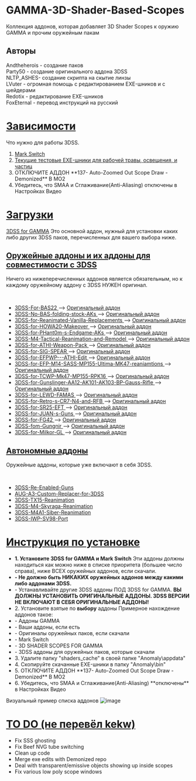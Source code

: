 # GAMMA-3D-Shader-Based-Scopes
Коллекция аддонов, которая добавляет 3D Shader Scopes к оружию GAMMA и прочим оружейным пакам

<h2>Авторы</h2>
Andtheherois - создание паков<br/>
Party50 - создание оригинального аддона 3DSS<br/>
NLTP_ASHES- создание скрипта на скытие линзы<br/>
LVuter - огромная помощь с редактированием EXE-шников и с шейдерами<br/>
Redotix - редактирование EXE-шников<br/>
FoxEternal - перевод инструкций на русский<br/>

<h1><u> Зависимости </u></h1>
Что нужно для работы 3DSS.
<ol>
  <li><a href="https://drive.google.com/file/d/19tHFE6SD6_5X1XCRTlLXL08MrbXfzWf3/view?usp=drive_link">Mark Switch</a></li>
  <li><a href="https://github.com/Redotix/xray-monolith/releases">Текущие тестовые EXE-шники для рабочей травы, освещения, и частиц</a></li>
  <li>ОТКЛЮЧИТЕ АДДОН **137- Auto-Zoomed Out Scope Draw - Demonized** В MO2</li>
  <li>Убедитесь, что SMAA и Сглаживание(Anti-Aliasing) отключены в Настройках Видео</li>
</ol>

<h1><u> Загрузки </u></h1>

  <a href="https://github.com/Redotix/3DSS-for-GAMMA/releases">3DSS for GAMMA</a>
  Это основной аддон, нужный для установки каких либо других 3DSS паков, перечисленных для вашего выбора ниже. 

<h2><u>Оружейные аддоны и их аддоны для совместимости с 3DSS</u></h2>
<p>Ничего из нижеперечисленных аддонов является обязательным, но к каждому оружейному аддону с 3DSS НУЖЕН оригинал.</p><br />
<ul>
  <li><a href="https://github.com/andtheherois/3DSS-For-BAS22/releases">
    3DSS-For-BAS22
  </a> --> <a href="https://github.com/andtheherois/3DSS-For-BAS22/blob/main/README.md">
    Оригинальный аддон</a></li>
  
  <li><a href="https://github.com/andtheherois/3DSS-No-BAS-folding-stock-AKs/releases">
    3DSS-No-BAS-folding-stock-AKs
  </a> --> <a href="https://github.com/andtheherois/3DSS-No-BAS-folding-stock-AKs/blob/main/README.md">
    Оригинальный аддон</a></li>
    
  <li><a href="https://github.com/andtheherois/3DSS-for-Reanimated-Vanilla-Replacements/releases">
    3DSS-for-Reanimated-Vanilla-Replacements
  </a> --> <a href="https://github.com/andtheherois/3DSS-for-Reanimated-Vanilla-Replacements/blob/main/README.md">
    Оригинальный аддон</a></li>
    
  <li><a href="https://github.com/andtheherois/3DSS-for-HOWA20-Makeover/releases">
    3DSS-for-HOWA20-Makeover
  </a> --> <a href="https://github.com/andtheherois/3DSS-for-HOWA20-Makeover/blob/main/README.md">
    Оригинальный аддон</a></li>
    
  <li><a href="https://github.com/andtheherois/3DSS-for-Phant0m-s-Endgame-AKs/releases">
    3DSS-for-PHant0m-s-Endgame-AKs
  </a> --> <a href="https://github.com/andtheherois/3DSS-for-Phant0m-s-Endgame-AKs/blob/main/README.md">
    Оригинальный аддон</a></li>
    
  <li><a href="https://github.com/andtheherois/3DSS-M4-Tactical-Reanimation-and-Remodel/releases">
    3DSS-M4-Tactical-Reanimation-and-Remodel
  </a> --> <a href="https://github.com/andtheherois/3DSS-M4-Tactical-Reanimation-and-Remodel/blob/main/README.md">
    Оригинальный аддон</a></li>
    
  <li><a href="https://github.com/andtheherois/3DSS-for-ATHI-Weapon-Pack/releases">
    3DSS-for-ATHI-Weapon-Pack
  </a> --> <a href="https://github.com/andtheherois/3DSS-for-ATHI-Weapon-Pack/blob/main/README.md">
    Оригинальный аддон</a></li>
    
  <li><a href="https://github.com/andtheherois/3DSS-for-SIG-SPEAR/releases">
    3DSS-for-SIG-SPEAR
  </a> --> <a href="https://github.com/andtheherois/3DSS-for-SIG-SPEAR/blob/main/README.md">
    Оригинальный аддон</a></li>
    
  <li><a href="https://github.com/andtheherois/3DSS-for-EFPWP---ATHI-Edit/releases">
    3DSS-for-EFPWP---ATHI-Edit
  </a> --> <a href="https://github.com/andtheherois/3DSS-for-EFPWP---ATHI-Edit/blob/main/README.md">
    Оригинальный аддон</a></li>
    
  <li><a href="https://github.com/andtheherois/3DSS-for-EFP-M14-SASS-MP155-Ultima-MK47-reaniamtions/releases">
    3DSS-for-EFP-M14-SASS-MP155-Ultima-MK47-reaniamtions
  </a> --> <a href="https://github.com/andtheherois/3DSS-for-EFP-M14-SASS-MP155-Ultima-MK47-reaniamtions/blob/main/README.md">
    Оригинальный аддон</a></li>
    
  <li><a href="https://github.com/andtheherois/3DSS-for-TCWP-Mk47-MP155-RPK16/releases">
    3DSS-for-TCWP-Mk47-MP155-RPK16
  </a> --> <a href="https://github.com/andtheherois/3DSS-for-TCWP-Mk47-MP155-RPK16/blob/main/README.md">
    Оригинальный аддон</a</li>
    
  <li><a href="https://github.com/andtheherois/3DSS-for-Gunslinger-AA12-AK101-AK103-BP-Gauss-Rifle/releases">
    3DSS-for-Gunslinger-AA12-AK101-AK103-BP-Gauss-Rifle
  </a> --> <a href="https://github.com/andtheherois/3DSS-for-Gunslinger-AA12-AK101-AK103-BP-Gauss-Rifle/blob/main/README.md">
    Оригинальный аддон</a></li>
    
  <li><a href="https://github.com/andtheherois/3DSS-for-LEWD-FAMAS/releases">
    3DSS-for-LEWD-FAMAS
  </a> --> <a href="https://github.com/andtheherois/3DSS-for-LEWD-FAMAS/blob/main/README.md">
    Оригинальный аддон</a></li>
    
  <li><a href="https://github.com/andtheherois/3DSS-for-Retro-s-CR7-N4-and-RFB/releases">
    3DSS-for-Retro-s-CR7-N4-and-RFB
  </a> --> <a href="https://github.com/andtheherois/3DSS-for-Retro-s-CR7-N4-and-RFB/blob/main/README.md">
    Оригинальный аддон</a></li>
    
  <li><a href="https://github.com/andtheherois/3DSS-for-SR25-EFT/releases">
    3DSS-for-SR25-EFT
  </a> --> <a href="https://github.com/andtheherois/3DSS-for-SR25-EFT/blob/main/README.md">
    Оригинальный аддон</a></li>
    
  <li><a href="https://github.com/andtheherois/3DSS-for-JUAN-s-Guns/releases">
    3DSS-for-JUAN-s-Guns
  </a> --> <a href="https://github.com/andtheherois/3DSS-for-JUAN-s-Guns/blob/main/README.md">
    Оригинальный аддон</a></li>
        
  <li><a href="https://github.com/andtheherois/3DSS-for-FG42/releases">
    3DSS-for-FG42
  </a> --> <a href="https://github.com/andtheherois/3DSS-for-FG42/blob/main/README.md">
    Оригинальный аддон</a></li>
        
  <li><a href="https://github.com/andtheherois/3DSS-fom-Gungnir/releases">
    3DSS-fom-Gungnir
  </a> --> <a href="https://github.com/andtheherois/3DSS-fom-Gungnir/blob/main/README.md">
    Оригинальный аддон</a></li>
        
  <li><a href="https://github.com/andtheherois/3DSS-for-Milkor-GL/releases">
    3DSS-for-Milkor-GL
  </a> --> <a href="https://github.com/andtheherois/3DSS-for-Milkor-GL/blob/main/README.md">
    Оригинальный аддон</a></li>
</ul>

<h2><u>Автономные аддоны</u></h2>
<p></p>Оружейные аддоны, которые уже включают в себя 3DSS.</p><br />
<ul>
  <li><a href="https://github.com/andtheherois/3DSS-Re-Enabled-Guns/releases">
    3DSS-Re-Enabled-Guns</a></li>
  
  <li><a href="https://github.com/andtheherois/AUG-A3-Custom-Replacer-for-3DSS/releases">
    AUG-A3-Custom-Replacer-for-3DSS</a></li>
  
  <li><a href="https://github.com/andtheherois/3DSS-TX15-Reanimation/releases">
    3DSS-TX15-Reanimation</a></li>
      
  <li><a href="https://github.com/andtheherois/3DSS-M4-Skyraga-Reanimation/releases">
    3DSS-M4-Skyraga-Reanimation</a></li>
      
  <li><a href="https://github.com/andtheherois/3DSS-M4A1-Siber-Reanimation/releases">
    3DSS-M4A1-Siber-Reanimation</a></li>
      
  <li><a href="https://github.com/andtheherois/3DSS-IWP-SV98-Port/releases">
    3DSS-IWP-SV98-Port</a></li>
</ul>

<h1><u> Инструкция по установке </u></h1>

<ul>
  <li><b>1. Установите 3DSS for GAMMA и Mark Switch</b> Эти аддоны должны находиться как можно ниже в списке приоритета (большее число справа), ниже ВСЕХ оружейных аддонов, если скачали.</li>
  <li><b> - Не должно быть НИКАКИХ оружейных аддонов между какими либо аддонами 3DSS.</b></li>
  <li> - Устанавливайте другие 3DSS аддоны ПОД 3DSS for GAMMA. <b>ВЫ ДОЛЖНЫ УСТАНОВИТЬ ОРИГИНАЛЬНЫЕ АДДОНЫ. 3DSS ВЕРСИИ НЕ ВКЛЮЧАЮТ В СЕБЯ ОРИГИНАЛЬНЫЕ АДДОНЫ!</b></li>
  <li>2. Установите взятые по <b>выбору</b> аддоны  Примерное нахождение аддонов такое:</li>
  <li>     - Аддоны GAMMA</li>
  <li>     - Ваши аддоны, если есть</li>
  <li>     - Оригиналы оружейных паков, если скачали</li>
  <li>     - Mark Switch</li>
  <li>     - 3D SHADER SCOPES FOR GAMMA </li>
  <li>     - 3DSS аддоны для оружейных паков, которые скачали</li> 
  <li>3. Удалите папку "shaders_cache" в своей папке "Anomaly\appdata"</li>
  <li>4. Скопируйте скачанные EXE-шники в папку "Anomaly\bin"</li>
  <li>5. ОТКЛЮЧИТЕ АДДОН **137- Auto-Zoomed Out Scope Draw - Demonized** В MO2</li>
  <li>6. Убедитесь, что SMAA и Сглаживание(Anti-Aliasing) **отключены** в Настройках Видео</li>
</ul>

Визуальный пример списка аддонов
![image](https://github.com/Redotix/GAMMA-3D-Shader-Based-Scopes/assets/118221809/3cdfad76-f9a1-493e-a1bd-4cda7325e21b)


<h1><u> TO DO (не перевёл kekw) </u></h1>
<ul>
  <li> Fix SSS ghosting</li>
  <li> Fix Beef NVG tube switching</li>
  <li> Clean up code</li>
  <li> Merge exe edits with Demonized repo</li>
  <li> Deal with transparent/emissive objects showing up inside scopes</li>
  <li> Fix various low poly scope windows</li>
</ul>
